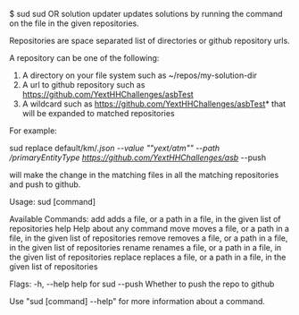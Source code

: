 $ sud
sud OR solution updater updates solutions by running the command on the file in the given repositories.

Repositories are space separated list of directories or github repository urls.

A repository can be one of the following:
 1. A directory on your file system such as ~/repos/my-solution-dir
 2. A url to github repository such as https://github.com/YextHHChallenges/asbTest
 3. A wildcard such as https://github.com/YextHHChallenges/asbTest* that will be expanded to matched repositories

For example:

sud replace default/km/*.json --value "\"yext/atm\"" --path /primaryEntityType https://github.com/YextHHChallenges/asb* --push

will make the change in the matching files in all the matching repositories and push to github.

Usage:
  sud [command]

Available Commands:
  add         adds a file, or a path in a file, in the given list of repositories
  help        Help about any command
  move        moves a file, or a path in a file, in the given list of repositories
  remove      removes a file, or a path in a file, in the given list of repositories
  rename      renames a file, or a path in a file, in the given list of repositories
  replace     replaces a file, or a path in a file, in the given list of repositories

Flags:
  -h, --help   help for sud
      --push   Whether to push the repo to github

Use "sud [command] --help" for more information about a command.




